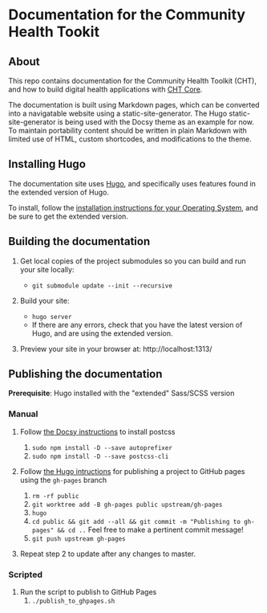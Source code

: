 # Documentation for the Community Health Tookit

## About

This repo contains documentation for the Community Health Toolkit (CHT), and how to build digital health applications with [CHT Core](https://github.com/medic/cht-core).

The documentation is built using Markdown pages, which can be converted into a navigatable website using a static-site-generator. The Hugo static-site-generator is being used with the Docsy theme as an example for now. To maintain portability content should be written in plain Markdown with limited use of HTML, custom shortcodes, and modifications to the theme.

## Installing Hugo

The documentation site uses [Hugo](https://gohugo.io/), and specifically uses features found in the extended version of Hugo.

To install, follow the [installation instructions for your Operating System](https://gohugo.io/getting-started/installing/), and be sure to get the extended version.

## Building the documentation

1. Get local copies of the project submodules so you can build and run your site locally:
   - `git submodule update --init --recursive`

2. Build your site:
   - `hugo server`
   - If there are any errors, check that you have the latest version of Hugo, and are using the extended version.

3. Preview your site in your browser at: http://localhost:1313/

## Publishing the documentation

**Prerequisite**: Hugo installed with the "extended" Sass/SCSS version

### Manual
1. Follow [the Docsy instructions](https://www.docsy.dev/docs/getting-started/#install-postcss) to install postcss
   1. `sudo npm install -D --save autoprefixer`
   2. `sudo npm install -D --save postcss-cli`

2. Follow [the Hugo intructions](https://gohugo.io/hosting-and-deployment/hosting-on-github/#build-and-deployment) for publishing a project to GitHub pages using the `gh-pages` branch
   1. `rm -rf public`
   2. `git worktree add -B gh-pages public upstream/gh-pages`
   3. `hugo`
   4. `cd public && git add --all && git commit -m "Publishing to gh-pages" && cd ..` Feel free to make a pertinent commit message!
   5. `git push upstream gh-pages`
3. Repeat step 2 to update after any changes to master.

### Scripted
1. Run the script to publish to GitHub Pages
   1. `./publish_to_ghpages.sh`
